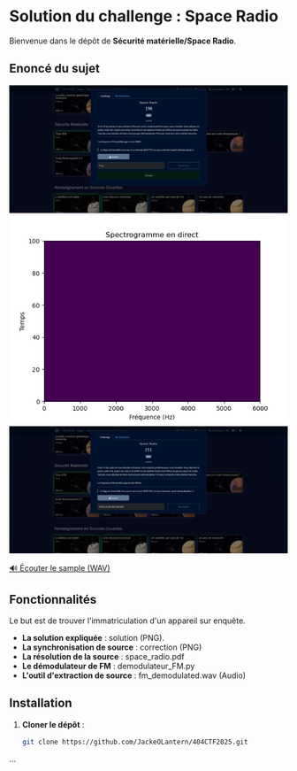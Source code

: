 # Solution du challenge : Space Radio

Bienvenue dans le dépôt de **Sécurité matérielle/Space Radio**.

## Enoncé du sujet
![image](assets/images/correction.png)
![image](assets/images/Figure_1.png)
![image](assets/images/solution.png)


[🔊 Écouter le sample (WAV)][wav]

[wav]: fm_demodulated.wav

## Fonctionnalités

Le but est de trouver l'immatriculation d'un appareil sur enquête.

- **La solution expliquée** : solution (PNG).
- **La synchronisation de source** : correction (PNG)
- **La résolution de la source** : space_radio.pdf 
- **Le démodulateur de FM** : demodulateur_FM.py
- **L'outil d'extraction de source** : fm_demodulated.wav (Audio)

## Installation

1. **Cloner le dépôt** :
   ```bash
   git clone https://github.com/JackeOLantern/404CTF2025.git

...

